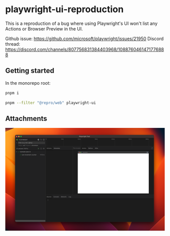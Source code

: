# playwright-ui-reproduction

This is a reproduction of a bug where using Playwright's UI won't list any Actions or Browser Preview in the UI.

Github issue: <https://github.com/microsoft/playwright/issues/21950>
Discord thread: <https://discord.com/channels/807756831384403968/1088760461471776888>

## Getting started

In the monorepo root:

```bash
pnpm i
```

```bash
pnpm --filter "@repro/web" playwright-ui
```

## Attachments

![Playwright UI with no Actions / Browser Preview after successful test run](./playwright-ui-no-actions.png)
